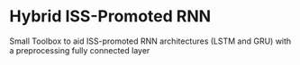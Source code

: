 # Hybrid ISS-Promoted RNN
 Small Toolbox to aid ISS-promoted RNN architectures (LSTM and GRU) with a preprocessing fully connected layer
